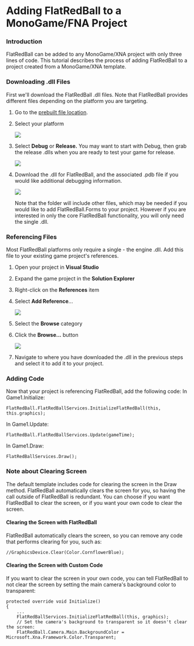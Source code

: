 # Adding FlatRedBall to a MonoGame/FNA Project

### Introduction

FlatRedBall can be added to any MonoGame/XNA project with only three lines of code. This tutorial describes the process of adding FlatRedBall to a project created from a MonoGame/XNA template.

### Downloading .dll Files

First we'll download the FlatRedBall .dll files. Note that FlatRedBall provides different files depending on the platform you are targeting.

1. Go to the [prebuilt file location](http://files.flatredball.com/content/FrbXnaTemplates/DailyBuild/SingleDlls/).
2.  Select your platform

    ![](../../.gitbook/assets/2018-10-img\_5bbb6fec05e77.png)
3.  Select **Debug** or **Release.** You may want to start with Debug, then grab the release .dlls when you are ready to test your game for release.

    ![](../../.gitbook/assets/2018-10-img\_5bbb7036d4f9c.png)
4.  Download the .dll for FlatRedBall, and the associated .pdb file if you would like additional debugging information.

    ![](../../.gitbook/assets/2018-10-img\_5bbb70c0eeb35.png)

    Note that the folder will include other files, which may be needed if you would like to add FlatRedBall.Forms to your project. However if you are interested in only the core FlatRedBall functionality, you will only need the single .dll.

### Referencing Files

Most FlatRedBall platforms only require a single - the engine .dll. Add this file to your existing game project's references.

1. Open your project in **Visual Studio**
2. Expand the game project in the **Solution Explorer**
3. Right-click on the **References** item
4.  Select **Add Reference**...

    ![](../../.gitbook/assets/2018-10-img\_5bbb72137e780.png)
5. Select the **Browse** category
6.  Click the **Browse...** button

    ![](../../.gitbook/assets/2018-10-img\_5bbb725ed1603.png)
7. Navigate to where you have downloaded the .dll in the previous steps and select it to add it to your project.

### Adding Code

Now that your project is referencing FlatRedBall, add the following code: In Game1.Initialize:

```
FlatRedBall.FlatRedBallServices.InitializeFlatRedBall(this, this.graphics);
```

In Game1.Update:

```
FlatRedBall.FlatRedBallServices.Update(gameTime);
```

In Game1.Draw:

```
FlatRedBallServices.Draw();
```

### Note about Clearing Screen

The default template includes code for clearing the screen in the Draw method. FlatRedBall automatically clears the screen for you, so having the call outside of FlatRedBall is redundant. You can choose if you want FlatRedBall to clear the screen, or if you want your own code to clear the screen.

#### Clearing the Screen with FlatRedBall

FlatRedBall automatically clears the screen, so you can remove any code that performs clearing for you, such as:

```
//GraphicsDevice.Clear(Color.CornflowerBlue);
```

#### Clearing the Screen with Custom Code

If you want to clear the screen in your own code, you can tell FlatRedBall to not clear the screen by setting the main camera's background color to transparent:

```lang:c#
protected override void Initialize()
{
    ...
    FlatRedBallServices.InitializeFlatRedBall(this, graphics);
    // Set the camera's background to transparent so it doesn't clear the screen:
    FlatRedBall.Camera.Main.BackgroundColor = Microsoft.Xna.Framework.Color.Transparent;
```
